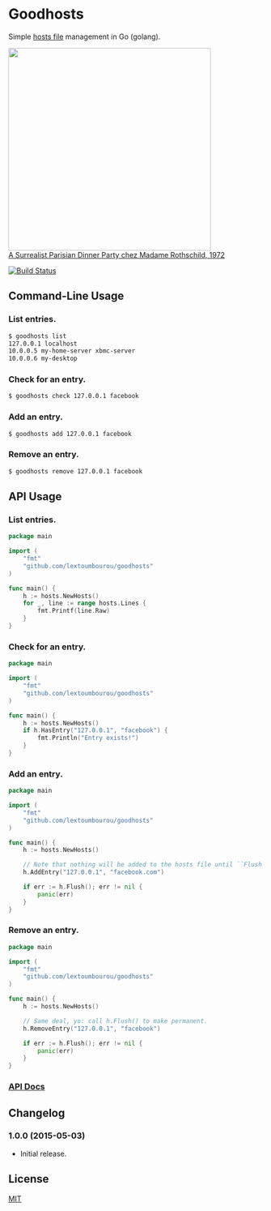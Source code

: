 # Goodhosts

Simple [hosts file](http://en.wikipedia.org/wiki/Hosts_%28file%29) management in Go (golang).

<img src="http://www.hangthebankers.com/wp-content/uploads/2013/09/Masks-Rothschild-party1.jpg" width=400><br>
[A Surrealist Parisian Dinner Party chez Madame Rothschild, 1972](http://www.messynessychic.com/2013/08/27/a-surrealist-parisian-dinner-party-chez-madame-rothschild-1972/)

[![Build Status](https://travis-ci.org/lextoumbourou/goodhosts.svg)](https://travis-ci.org/lextoumbourou/goodhosts)

## Command-Line Usage

### List entries.

```bash
$ goodhosts list
127.0.0.1 localhost
10.0.0.5 my-home-server xbmc-server
10.0.0.6 my-desktop
```

### Check for an entry.

```bash
$ goodhosts check 127.0.0.1 facebook
```

### Add an entry.

```bash
$ goodhosts add 127.0.0.1 facebook
```

### Remove an entry.

```bash
$ goodhosts remove 127.0.0.1 facebook
```

## API Usage

### List entries.

```go
package main

import (
    "fmt"
    "github.com/lextoumbourou/goodhosts"
)

func main() {
    h := hosts.NewHosts()
    for _, line := range hosts.Lines {
        fmt.Printf(line.Raw)
    }
}
```

### Check for an entry.

```go
package main

import (
    "fmt"
    "github.com/lextoumbourou/goodhosts"
)

func main() {
    h := hosts.NewHosts()
    if h.HasEntry("127.0.0.1", "facebook") {
        fmt.Println("Entry exists!")
    }
}
```

### Add an entry.

```go
package main

import (
    "fmt"
    "github.com/lextoumbourou/goodhosts"
)

func main() {
    h := hosts.NewHosts()

    // Note that nothing will be added to the hosts file until ``Flush`` is called.
    h.AddEntry("127.0.0.1", "facebook.com")

    if err := h.Flush(); err != nil {
        panic(err)
    }
}
```

### Remove an entry.

```go
package main

import (
    "fmt"
    "github.com/lextoumbourou/goodhosts"
)

func main() {
    h := hosts.NewHosts()

    // Same deal, yo: call h.Flush() to make permanent.
    h.RemoveEntry("127.0.0.1", "facebook")

    if err := h.Flush(); err != nil {
        panic(err)
    }
}
```

### [API Docs](API.md)

## Changelog

### 1.0.0 (2015-05-03)

- Initial release.

## License

[MIT](LICENSE)
